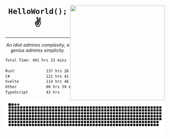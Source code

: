 <div text-align="center">
    <img src="https://i.imgur.com/h1q15Kt.gife" align="right" width="299" height="299">
    <h1 align="center"><code>HelloWorld();</code> ✌️</h1>
    <hr>
    <p align="center"><i>An idiot admires complexity, a genius admires simplicity.</i></p>
</div>

<!--START_SECTION:waka-->

```txt
Total Time: 491 hrs 23 mins

Rust              137 hrs 26 mins ██████░░░░░░░░░░░░░░░░░░░   24.01 %
C#                121 hrs 41 mins █████▒░░░░░░░░░░░░░░░░░░░   21.26 %
Svelte            114 hrs 46 mins █████░░░░░░░░░░░░░░░░░░░░   20.05 %
Other             80 hrs 59 mins  ███▓░░░░░░░░░░░░░░░░░░░░░   14.15 %
TypeScript        43 hrs          ██░░░░░░░░░░░░░░░░░░░░░░░   07.51 %
```

<!--END_SECTION:waka-->

<picture>
  <source media="(prefers-color-scheme: dark)" srcset="https://raw.githubusercontent.com/Somfic/Somfic/main/github-contribution-grid-snake-dark.svg">
  <source media="(prefers-color-scheme: light)" srcset="https://raw.githubusercontent.com/Somfic/Somfic/main/github-contribution-grid-snake.svg">
  <img alt="github contribution grid snake animation" src="https://raw.githubusercontent.com/Somfic/Somfic/main/github-contribution-grid-snake.svg">
</picture>
